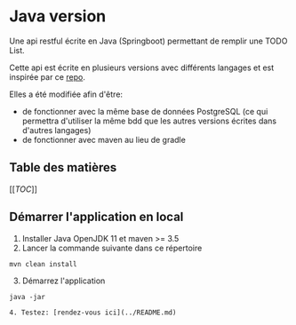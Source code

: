 # Java version

Une api restful écrite en Java (Springboot) permettant de remplir une TODO List.

Cette api est écrite en plusieurs versions avec différents langages et est inspirée par ce [repo](https://github.com/paulodhiambo/springbootcrud).

Elles a été modifiée afin d'être:
* de fonctionner avec la même base de données PostgreSQL (ce qui permettra d'utiliser la même bdd que les autres versions écrites dans d'autres langages)
* de fonctionner avec maven au lieu de gradle

## Table des matières

[[_TOC_]]

## Démarrer l'application en local

1. Installer Java OpenJDK 11 et maven >= 3.5
2. Lancer la commande suivante dans ce répertoire

```shell
mvn clean install
```

3. Démarrez l'application

```shell
java -jar 

4. Testez: [rendez-vous ici](../README.md)

